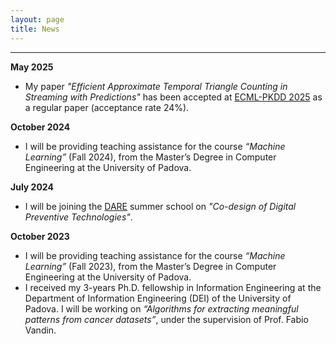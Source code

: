 ```yaml
---
layout: page
title: News
---
```


---

**May 2025**
* My paper *"Efficient Approximate Temporal Triangle Counting in Streaming with Predictions"* has been accepted at [ECML-PKDD 2025](https://ecmlpkdd.org/2025/) as a regular paper (acceptance rate 24%).

**October 2024**  
* I will be providing teaching assistance for the course *“Machine Learning”* (Fall 2024), from the Master’s Degree in Computer Engineering at the University of Padova.

**July 2024**  
* I will be joining the [DARE](https://www.fondazionedare.it/en/) summer school on *"Co-design of Digital Preventive Technologies"*.

**October 2023**  
* I will be providing teaching assistance for the course *“Machine Learning”* (Fall 2023), from the Master’s Degree in Computer Engineering at the University of Padova.
* I received my 3-years Ph.D. fellowship in Information Engineering at the Department of Information Engineering (DEI) of the University of Padova. 
I will be working on *“Algorithms for extracting meaningful patterns from cancer datasets”*, under the supervision of Prof. Fabio Vandin.
